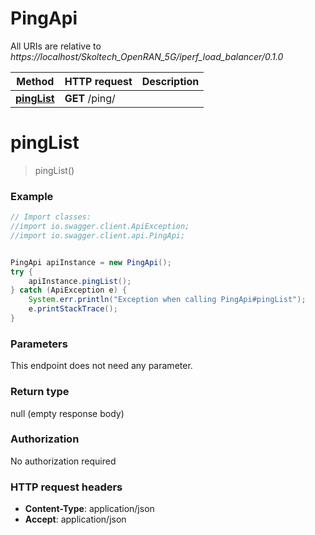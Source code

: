 # PingApi

All URIs are relative to *https://localhost/Skoltech_OpenRAN_5G/iperf_load_balancer/0.1.0*

Method | HTTP request | Description
------------- | ------------- | -------------
[**pingList**](PingApi.md#pingList) | **GET** /ping/ | 


<a name="pingList"></a>
# **pingList**
> pingList()





### Example
```java
// Import classes:
//import io.swagger.client.ApiException;
//import io.swagger.client.api.PingApi;


PingApi apiInstance = new PingApi();
try {
    apiInstance.pingList();
} catch (ApiException e) {
    System.err.println("Exception when calling PingApi#pingList");
    e.printStackTrace();
}
```

### Parameters
This endpoint does not need any parameter.

### Return type

null (empty response body)

### Authorization

No authorization required

### HTTP request headers

 - **Content-Type**: application/json
 - **Accept**: application/json

